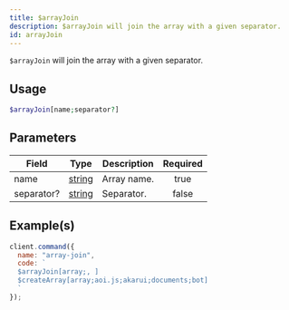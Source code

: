 ```yaml
---
title: $arrayJoin
description: $arrayJoin will join the array with a given separator.
id: arrayJoin
---
```


`$arrayJoin` will join the array with a given separator.

## Usage

```php
$arrayJoin[name;separator?]
```

## Parameters

| Field      | Type                                                                                              | Description | Required |
| ---------- | ------------------------------------------------------------------------------------------------- | ----------- | :------: |
| name       | [string](https://developer.mozilla.org/en-US/docs/Web/JavaScript/Reference/Global_Objects/String) | Array name. |   true   |
| separator? | [string](https://developer.mozilla.org/en-US/docs/Web/JavaScript/Reference/Global_Objects/String) | Separator.  |  false   |

## Example(s)

```javascript
client.command({
  name: "array-join",
  code: `
  $arrayJoin[array;, ]
  $createArray[array;aoi.js;akarui;documents;bot]
  `
});
```
